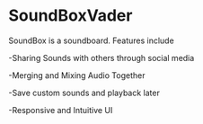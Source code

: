 # SoundBoxVader
SoundBox is a soundboard. Features include 

-Sharing Sounds with others through social media

-Merging and Mixing Audio Together

-Save custom sounds and playback later

-Responsive and Intuitive UI
